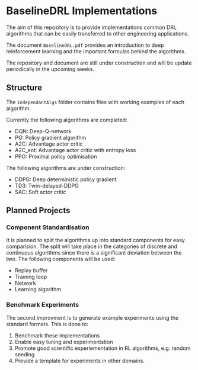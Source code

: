 # BaselineDRL Implementations

The aim of this repository is to provide implementations common DRL algorithms that can be easily transferred to other engineering applications.

The document `BaselineDRL.pdf` provides an introduction to deep reinforcement learning and the important formulas behind the algorithms.

The repository and document are still under construction and will be update periodically in the upcoming weeks.

## Structure

The `IndependantAlgs` folder contains files with working examples of each algorithm.

Currently the following algorithms are completed:
- DQN: Deep-Q-network
- PG: Policy gradient algorithm
- A2C: Advantage actor critic
- A2C_ent: Advantage actor critic with entropy loss
- PPO: Proximal policy optimisation

The following algorithms are under construction:
- DDPG: Deep deterministic policy gradient
- TD3: Twin-delayed-DDPG
- SAC: Soft actor critic

## Planned Projects

### Component Standardisation

It is planned to split the algorithms up into standard components for easy comparision.
The split will take place in the categories of discrete and continuous algorithms since there is a significant deviation between the two.
The following components will be used:
- Replay buffer
- Training loop
- Network
- Learning algorithm

### Benchmark Experiments

The second improvment is to generate example experiments using the standard formats.
This is done to:
1. Benchmark these implementations
2. Enable easy tuning and experimentstion
3. Promote good scientific experiementation in RL algorithms, e.g. random seeding
4. Provide a template for experiments in other domains.




